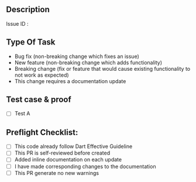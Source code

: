 ## Description  
<!--Please include a summary of the change and which issue is fixed. Please also include relevant motivation and context. List any dependencies that are required for this change.-->  

Issue ID : <!-- Issue Link -->

## Type Of Task  
<!--Please delete options that are not relevant.-->  
- Bug fix (non-breaking change which fixes an issue) 
- New feature (non-breaking change which adds functionality) 
- Breaking change (fix or feature that would cause existing functionality to not work as expected) 
- This change requires a documentation update  

## Test case & proof  
<!--Please describe the tests that you ran to verify your changes. Provide instructions so we can reproduce. Please also list any relevant details for your test configuration. Add information about you test using real device or simulator/emulator. Add video of changes if needed.-->  

- [ ] Test A  
<!-- Insert image here (add screenshot, or videos to help understand the changes) -->  

## Preflight Checklist: 
<!-- Put an `x` in the boxes that apply. Use `~~` around the checklist items that are not applicable to this PR. Examples: 
- [x] I've done this - ~~[ ] I don't need this~~ --> 

- [ ] This code already follow Dart Effective Guideline 
- [ ] This PR is self-reviewed before created 
- [ ] Added inline documentation on each update 
- [ ] I have made corresponding changes to the documentation 
- [ ] This PR generate no new warnings
